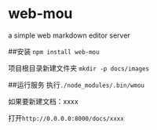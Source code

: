 # web-mou
 a simple web markdown editor server 

##安装
`npm install web-mou`

 项目根目录新建文件夹
 `mkdir -p docs/images`

##运行服务
执行`./node_modules/.bin/wmou`

如果要新建文档：xxxx

打开`http://0.0.0.0:8000/docs/xxxx`

